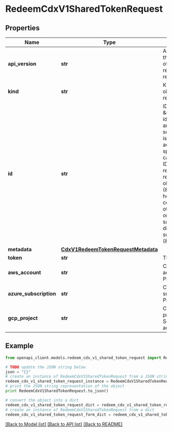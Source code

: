 # RedeemCdxV1SharedTokenRequest


## Properties
Name | Type | Description | Notes
------------ | ------------- | ------------- | -------------
**api_version** | **str** | APIVersion defines the schema version of this representation of a resource. | [optional] [readonly] 
**kind** | **str** | Kind defines the object this REST resource represents. | [optional] [readonly] 
**id** | **str** | ID is the \&quot;natural identifier\&quot; for an object within its scope/namespace; it is normally unique across time but not space. That is, you can assume that the ID will not be reclaimed and reused after an object is deleted (\&quot;time\&quot;); however, it may collide with IDs for other object &#x60;kinds&#x60; or objects of the same &#x60;kind&#x60; within a different scope/namespace (\&quot;space\&quot;). | [optional] [readonly] 
**metadata** | [**CdxV1RedeemTokenRequestMetadata**](CdxV1RedeemTokenRequestMetadata.md) |  | [optional] 
**token** | **str** | The encrypted token | 
**aws_account** | **str** | Consumer&#39;s AWS account ID for PrivateLink access. | [optional] 
**azure_subscription** | **str** | Consumer&#39;s Azure subscription ID for PrivateLink access. | [optional] 
**gcp_project** | **str** | Consumer&#39;s GCP project ID for Private Service Connect access. | [optional] 

## Example

```python
from openapi_client.models.redeem_cdx_v1_shared_token_request import RedeemCdxV1SharedTokenRequest

# TODO update the JSON string below
json = "{}"
# create an instance of RedeemCdxV1SharedTokenRequest from a JSON string
redeem_cdx_v1_shared_token_request_instance = RedeemCdxV1SharedTokenRequest.from_json(json)
# print the JSON string representation of the object
print RedeemCdxV1SharedTokenRequest.to_json()

# convert the object into a dict
redeem_cdx_v1_shared_token_request_dict = redeem_cdx_v1_shared_token_request_instance.to_dict()
# create an instance of RedeemCdxV1SharedTokenRequest from a dict
redeem_cdx_v1_shared_token_request_form_dict = redeem_cdx_v1_shared_token_request.from_dict(redeem_cdx_v1_shared_token_request_dict)
```
[[Back to Model list]](../ccloud/README.md#documentation-for-models) [[Back to API list]](../ccloud/README.md#documentation-for-api-endpoints) [[Back to README]](../ccloud/README.md)


